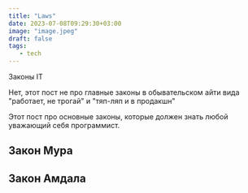 ```yaml
---
title: "Laws"
date: 2023-07-08T09:29:30+03:00
image: "image.jpeg"
draft: false
tags:
   - tech
---
```


Законы IT


Нет, этот пост не про главные законы в обывательском айти вида "работает, не трогай" и "тяп-ляп и в продакшн"

Этот пост про основные законы, которые должен знать любой уважающий себя программист.


## Закон Мура



## Закон Амдала